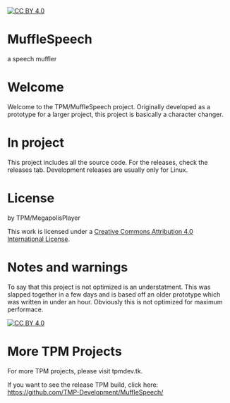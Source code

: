[![CC BY 4.0][cc-by-shield]][cc-by]

# MuffleSpeech
a speech muffler

# Welcome
Welcome to the TPM/MuffleSpeech project.
Originally developed as a prototype for a larger project, this project is basically a character changer.

# In project
This project includes all the source code. For the releases, check the releases tab. Development releases are usually only for Linux.

# License
by TPM/MegapolisPlayer


This work is licensed under a
[Creative Commons Attribution 4.0 International License][cc-by].

# Notes and warnings
To say that this project is not optimized is an understatment. This was slapped together in a few days and is based off an older prototype which was written in under an hour. Obviously this is not optimized for maximum performace.


[![CC BY 4.0][cc-by-image]][cc-by]

# More TPM Projects
For more TPM projects, please visit tpmdev.tk.

If you want to see the release TPM build, click here: https://github.com/TMP-Development/MuffleSpeech/

[cc-by]: http://creativecommons.org/licenses/by/4.0/
[cc-by-image]: https://i.creativecommons.org/l/by/4.0/88x31.png
[cc-by-shield]: https://img.shields.io/badge/License-CC%20BY%204.0-lightgrey.svg
